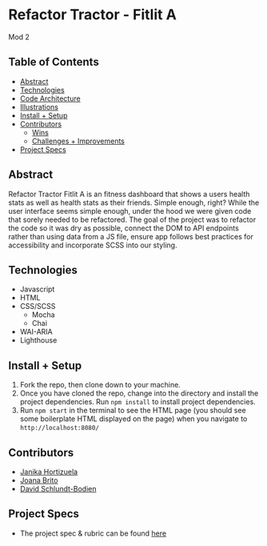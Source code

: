 # Refactor Tractor - Fitlit A
Mod  2


## Table of Contents
  - [Abstract](#abstract)
  - [Technologies](#technologies)
  - [Code Architecture](#code-architecture)
  - [Illustrations](#illustrations)
  - [Install + Setup](#set-up)
  - [Contributors](#contributors)
	- [Wins](#wins)
	- [Challenges + Improvements](#challenges-+-Improvements)
  - [Project Specs](#project-specs)

## Abstract

 Refactor Tractor Fitlit A is an fitness dashboard that shows a users health stats as well as health stats as their friends. Simple enough, right? While the user interface seems simple enough, under the hood we were given code that sorely needed to be refactored. The goal of the project was to refactor the code so it was dry as possible, connect the DOM to API endpoints rather than using data from a JS file, ensure app follows best practices for accessibility and incorporate SCSS into our styling.

## Technologies
  - Javascript
  - HTML
  - CSS/SCSS
	- Mocha
	- Chai
  - WAI-ARIA
  - Lighthouse

## Install + Setup
1. Fork the repo, then clone down to your machine.
1. Once you have cloned the repo, change into the directory and install the project dependencies. Run `npm install` to install project dependencies.
1. Run `npm start` in the terminal to see the HTML page (you should see some boilerplate HTML displayed on the page) when you navigate to `http://localhost:8080/`

## Contributors
  - [Janika Hortizuela](https://github.com/jhortizu01)
  - [Joana Brito](https://github.com/joanafbrito)
  - [David Schlundt-Bodien ](https://github.com/Davidschlundtbodien)

## Project Specs
  - The project spec & rubric can be found [here](https://frontend.turing.edu/projects/module-2/refactor-tractor-choice.html)
